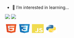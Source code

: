 - 👀 I’m interested in learning...

<!---
DeveloperJean/DeveloperJean is a ✨ special ✨ repository because its `README.md` (this file) appears on your GitHub profile.
You can click the Preview link to take a look at your changes.

<div>
  <a href="https://github.com/DeveloperJean">
  <img height="180em" src="https://github-readme-stats.vercel.app/api?username=DeveloperJean&show_icons=true&theme=dark&include_all_commits=true&count_private=true"/>
  <img height="180em" src="https://github-readme-stats.vercel.app/api/top-langs/?username=DeveloperJean&layout=compact&langs_count=7&theme=dark"/>
</div>
  <p>  -->
<div>
  <a href="https://discord.gg/RvjfuS7QGS" target="_blank"><img src="https://img.shields.io/badge/Discord-7289DA?style=for-the-badge&logo=discord&logoColor=white" target="_blank"></a>
  <a href="https://www.linkedin.com/in/jean-fm-andrade/" target="_blank"><img src="https://img.shields.io/badge/-LinkedIn-%230077B5?style=for-the-badge&logo=linkedin&logoColor=white" target="_blank"></a> 
 </div>
<p>    
<div style="display: inline_block">
<a href="#"><img align="center" alt="HTML" height="30" width="40" src="https://raw.githubusercontent.com/devicons/devicon/master/icons/html5/html5-original.svg"></a>
<a href="#"><img align="center" alt="CSS" height="30" width="40" src="https://raw.githubusercontent.com/devicons/devicon/master/icons/css3/css3-original.svg"></a>
<a href="#"><img align="center" alt="Js" height="30" width="40" src="https://raw.githubusercontent.com/devicons/devicon/master/icons/javascript/javascript-plain.svg"></a>
 <a href="#"><img align="center" alt="Python" height="30" width="40" src="https://raw.githubusercontent.com/devicons/devicon/master/icons/python/python-original.svg"> 
</div>
